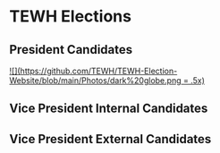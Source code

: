 # TEWH Elections
## President Candidates

[![](https://github.com/TEWH/TEWH-Election-Website/blob/main/Photos/dark%20globe.png = .5x)](https://youtu.be/WEcx6IOqV84)

## Vice President Internal Candidates


## Vice President External Candidates


